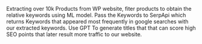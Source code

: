 Extracting over 10k Products from WP website, fiter products to obtain the relative keywords using ML model. Pass the Keywords to SerpApi which returns Keywords that appeared most frequently in google searches with our extracted keywords. 
Use GPT To generate titles that that can score high SEO points that later result more traffic to our website. 
